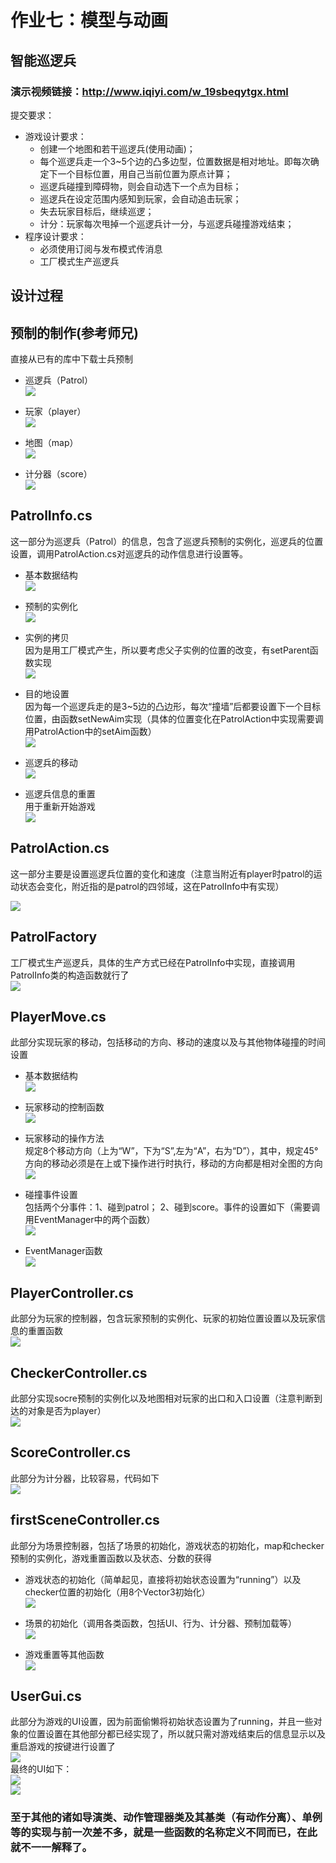 # 作业七：模型与动画
## 智能巡逻兵  
### 演示视频链接：http://www.iqiyi.com/w_19sbeqytgx.html
提交要求：
- 游戏设计要求： 
   - 创建一个地图和若干巡逻兵(使用动画)；
   - 每个巡逻兵走一个3~5个边的凸多边型，位置数据是相对地址。即每次确定下一个目标位置，用自己当前位置为原点计算；
   - 巡逻兵碰撞到障碍物，则会自动选下一个点为目标；
   - 巡逻兵在设定范围内感知到玩家，会自动追击玩家；
   - 失去玩家目标后，继续巡逻；
   - 计分：玩家每次甩掉一个巡逻兵计一分，与巡逻兵碰撞游戏结束；
- 程序设计要求： 
   - 必须使用订阅与发布模式传消息 
   - 工厂模式生产巡逻兵  

## 设计过程    
## 预制的制作(参考师兄)  
直接从已有的库中下载士兵预制  
- 巡逻兵（Patrol）  
![](images/patrol0.png)  
  
- 玩家（player）  
![](images/player0.png)  
  
- 地图（map）  
![](images/map0.png)  
  
- 计分器（score）  
![](images/score0.png)  
  
  
    

## PatrolInfo.cs  
这一部分为巡逻兵（Patrol）的信息，包含了巡逻兵预制的实例化，巡逻兵的位置设置，调用PatrolAction.cs对巡逻兵的动作信息进行设置等。   
- 基本数据结构  
![](images/str.png)  
  
- 预制的实例化  
![](images/patrol1.png)  
  
- 实例的拷贝  
因为是用工厂模式产生，所以要考虑父子实例的位置的改变，有setParent函数实现  
![](images/par.png)  
  
- 目的地设置  
因为每一个巡逻兵走的是3~5边的凸边形，每次“撞墙”后都要设置下一个目标位置，由函数setNewAim实现（具体的位置变化在PatrolAction中实现需要调用PatrolAction中的setAim函数）  
![](images/aim.png)  
  
- 巡逻兵的移动  
![](images/move.png)  
  
- 巡逻兵信息的重置  
用于重新开始游戏  
![](images/reset.png)  
  
## PatrolAction.cs  
这一部分主要是设置巡逻兵位置的变化和速度（注意当附近有player时patrol的运动状态会变化，附近指的是patrol的四邻域，这在PatrolInfo中有实现）  
  
![](images/aim2.png)  
  
## PatrolFactory  
工厂模式生产巡逻兵，具体的生产方式已经在PatrolInfo中实现，直接调用PatrolInfo类的构造函数就行了  
![](images/fac.png)  
  
## PlayerMove.cs  
此部分实现玩家的移动，包括移动的方向、移动的速度以及与其他物体碰撞的时间设置  
- 基本数据结构  
![](images/str2.png)  
  
- 玩家移动的控制函数  
![](images/movecon.png)  
  
- 玩家移动的操作方法  
规定8个移动方向（上为“W”，下为“S”,左为“A”，右为“D”），其中，规定45°方向的移动必须是在上或下操作进行时执行，移动的方向都是相对全图的方向  
![](images/dir.png)  
  
- 碰撞事件设置  
包括两个分事件：1、碰到patrol； 2、碰到score。事件的设置如下（需要调用EventManager中的两个函数）  
![](images/peng.png)  
  
- EventManager函数  
![](images/event.png)  
  
## PlayerController.cs
此部分为玩家的控制器，包含玩家预制的实例化、玩家的初始位置设置以及玩家信息的重置函数  
![](images/playercon.png)  
  
## CheckerController.cs  
此部分实现socre预制的实例化以及地图相对玩家的出口和入口设置（注意判断到达的对象是否为player）  
![](images/checker.png)  
  
## ScoreController.cs  
此部分为计分器，比较容易，代码如下  
![](images/scorecon.png)  
  
## firstSceneController.cs  
此部分为场景控制器，包括了场景的初始化，游戏状态的初始化，map和checker预制的实例化，游戏重置函数以及状态、分数的获得  
- 游戏状态的初始化（简单起见，直接将初始状态设置为“running”）以及checker位置的初始化（用8个Vector3初始化）  
![](images/ini.png)  
  
- 场景的初始化（调用各类函数，包括UI、行为、计分器、预制加载等）  
![](images/ini2.png)  
  
- 游戏重置等其他函数  
![](images/other.png)  
  
## UserGui.cs  
此部分为游戏的UI设置，因为前面偷懒将初始状态设置为了running，并且一些对象的位置设置在其他部分都已经实现了，所以就只需对游戏结束后的信息显示以及重启游戏的按键进行设置了  
![](images/GUI.png)  
最终的UI如下：  
![](images/UI.png)  
![](images/UI2.png)  

### 至于其他的诸如导演类、动作管理器类及其基类（有动作分离）、单例等的实现与前一次差不多，就是一些函数的名称定义不同而已，在此就不一一解释了。